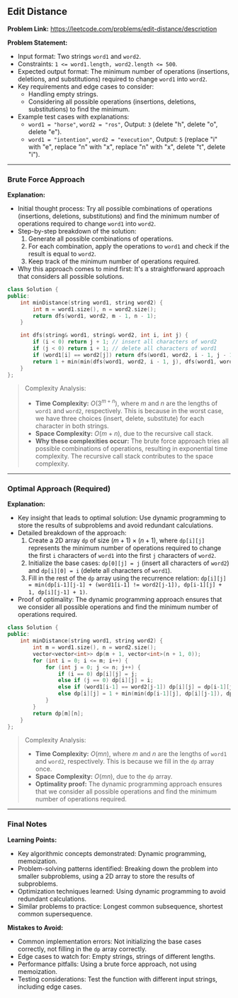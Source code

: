 ## Edit Distance

**Problem Link:** https://leetcode.com/problems/edit-distance/description

**Problem Statement:**
- Input format: Two strings `word1` and `word2`.
- Constraints: `1 <= word1.length, word2.length <= 500`.
- Expected output format: The minimum number of operations (insertions, deletions, and substitutions) required to change `word1` into `word2`.
- Key requirements and edge cases to consider:
  - Handling empty strings.
  - Considering all possible operations (insertions, deletions, substitutions) to find the minimum.
- Example test cases with explanations:
  - `word1 = "horse"`, `word2 = "ros"`, Output: `3` (delete "h", delete "o", delete "e").
  - `word1 = "intention"`, `word2 = "execution"`, Output: `5` (replace "i" with "e", replace "n" with "x", replace "n" with "x", delete "t", delete "i").

---

### Brute Force Approach

**Explanation:**
- Initial thought process: Try all possible combinations of operations (insertions, deletions, substitutions) and find the minimum number of operations required to change `word1` into `word2`.
- Step-by-step breakdown of the solution:
  1. Generate all possible combinations of operations.
  2. For each combination, apply the operations to `word1` and check if the result is equal to `word2`.
  3. Keep track of the minimum number of operations required.
- Why this approach comes to mind first: It's a straightforward approach that considers all possible solutions.

```cpp
class Solution {
public:
    int minDistance(string word1, string word2) {
        int m = word1.size(), n = word2.size();
        return dfs(word1, word2, m - 1, n - 1);
    }

    int dfs(string& word1, string& word2, int i, int j) {
        if (i < 0) return j + 1; // insert all characters of word2
        if (j < 0) return i + 1; // delete all characters of word1
        if (word1[i] == word2[j]) return dfs(word1, word2, i - 1, j - 1);
        return 1 + min(min(dfs(word1, word2, i - 1, j), dfs(word1, word2, i, j - 1)), dfs(word1, word2, i - 1, j - 1));
    }
};
```

> Complexity Analysis:
> - **Time Complexity:** $O(3^{m+n})$, where $m$ and $n$ are the lengths of `word1` and `word2`, respectively. This is because in the worst case, we have three choices (insert, delete, substitute) for each character in both strings.
> - **Space Complexity:** $O(m+n)$, due to the recursive call stack.
> - **Why these complexities occur:** The brute force approach tries all possible combinations of operations, resulting in exponential time complexity. The recursive call stack contributes to the space complexity.

---

### Optimal Approach (Required)

**Explanation:**
- Key insight that leads to optimal solution: Use dynamic programming to store the results of subproblems and avoid redundant calculations.
- Detailed breakdown of the approach:
  1. Create a 2D array `dp` of size $(m+1) \times (n+1)$, where `dp[i][j]` represents the minimum number of operations required to change the first `i` characters of `word1` into the first `j` characters of `word2`.
  2. Initialize the base cases: `dp[0][j] = j` (insert all characters of `word2`) and `dp[i][0] = i` (delete all characters of `word1`).
  3. Fill in the rest of the `dp` array using the recurrence relation: `dp[i][j] = min(dp[i-1][j-1] + (word1[i-1] != word2[j-1]), dp[i-1][j] + 1, dp[i][j-1] + 1)`.
- Proof of optimality: The dynamic programming approach ensures that we consider all possible operations and find the minimum number of operations required.

```cpp
class Solution {
public:
    int minDistance(string word1, string word2) {
        int m = word1.size(), n = word2.size();
        vector<vector<int>> dp(m + 1, vector<int>(n + 1, 0));
        for (int i = 0; i <= m; i++) {
            for (int j = 0; j <= n; j++) {
                if (i == 0) dp[i][j] = j;
                else if (j == 0) dp[i][j] = i;
                else if (word1[i-1] == word2[j-1]) dp[i][j] = dp[i-1][j-1];
                else dp[i][j] = 1 + min(min(dp[i-1][j], dp[i][j-1]), dp[i-1][j-1]);
            }
        }
        return dp[m][n];
    }
};
```

> Complexity Analysis:
> - **Time Complexity:** $O(mn)$, where $m$ and $n$ are the lengths of `word1` and `word2`, respectively. This is because we fill in the `dp` array once.
> - **Space Complexity:** $O(mn)$, due to the `dp` array.
> - **Optimality proof:** The dynamic programming approach ensures that we consider all possible operations and find the minimum number of operations required.

---

### Final Notes

**Learning Points:**
- Key algorithmic concepts demonstrated: Dynamic programming, memoization.
- Problem-solving patterns identified: Breaking down the problem into smaller subproblems, using a 2D array to store the results of subproblems.
- Optimization techniques learned: Using dynamic programming to avoid redundant calculations.
- Similar problems to practice: Longest common subsequence, shortest common supersequence.

**Mistakes to Avoid:**
- Common implementation errors: Not initializing the base cases correctly, not filling in the `dp` array correctly.
- Edge cases to watch for: Empty strings, strings of different lengths.
- Performance pitfalls: Using a brute force approach, not using memoization.
- Testing considerations: Test the function with different input strings, including edge cases.